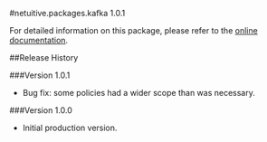 #netuitive.packages.kafka 1.0.1

For detailed information on this package, please refer to the [online documentation](https://help.netuitive.com/Content/Datasources/Netuitive/kafka.htm).

##Release History

###Version 1.0.1

* Bug fix: some policies had a wider scope than was necessary.

###Version 1.0.0

* Initial production version.